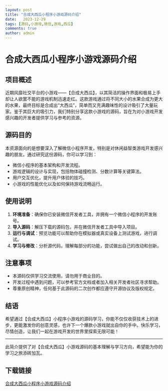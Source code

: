 ```yaml
---
layout: post
title: "合成大西瓜小程序小游戏源码介绍"
date:   2023-12-29
tags: [源码,小游戏,微信,游戏,西瓜]
comments: true
author: admin
---
```

# 合成大西瓜小程序小游戏源码介绍

## 项目概述

近期风靡社交平台的小游戏——【合成大西瓜】，以其简洁的操作界面和极易上手却让人欲罢不能的游戏机制迅速走红。这款游戏通过将不同大小的水果合成为更大的水果，最终目标是合成出“大西瓜”，简单而又充满趣味性的设计吸引了大量玩家。鉴于其巨大的吸引力，我们特别分享这款小游戏的源码，旨在为对小游戏开发感兴趣的开发者提供学习与参考的资源。

## 源码目的

本资源面向的是想要深入了解微信小程序开发，特别是对休闲益智类游戏开发感兴趣的朋友。通过研究这份源码，你可以学习到：

- 微信小程序的基本架构和开发流程。
- 游戏逻辑的设计与实现，包括物体碰撞检测、分数计算等关键算法。
- 用户交互优化，提升用户体验的技巧。
- 小游戏的性能优化以及如何保持游戏流畅运行。

## 使用说明

1. **环境准备**：确保你已安装微信开发者工具，并拥有一个微信小程序的开发账号。
2. **导入源码**：解压下载的源码包，并在微信开发者工具中导入项目。
3. **运行与调试**：预览功能可以帮助你在模拟器或真实设备上测试游戏，进行调试。
4. **学习与修改**：分析源代码，理解每部分的功能，尝试做出自己的改动和创新。

## 注意事项

- 本源码仅供学习交流使用，请勿用于商业目的。
- 开发过程中遇到问题，可以参考官方文档或者加入相关开发者社区寻求帮助。
- 尊重原创精神，任何基于此源码的二次创作都应遵守开源协议及版权规定。

## 结语

希望通过【合成大西瓜】小程序小游戏的源码学习，你能不仅仅收获技术上的进步，更能激发你的创意灵感，也许下一个爆款小游戏就出自你的手中。快乐学习，尽情创造，让我们一起在游戏开发的世界里探索无限可能！

---

此简介提供了对【合成大西瓜】小游戏源码的基本理解与学习方向，希望能为你的学习之旅添砖加瓦。

## 下载链接

[合成大西瓜小程序小游戏源码介绍](https://pan.quark.cn/s/521bafba1d9f)